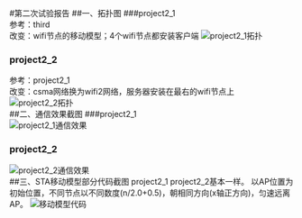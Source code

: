 #第二次试验报告
##一、拓扑图
###project2_1<br>
参考：third  
    改变：wifi节点的移动模型；4个wifi节点都安装客户端
![project2_1拓扑](http://ww1.sinaimg.cn/mw690/87f91db3gw1f5fmeuugybj20g305n0tg.jpg "project2_2_拓扑")<br>
### project2_2<br>
参考：project2_1  
    改变：csma网络换为wifi2网络，服务器安装在最右的wifi节点上
![project2_2拓扑](http://ww3.sinaimg.cn/mw690/87f91db3gw1f5fmmajjv4j20hn064dh1.jpg "project2_2_拓扑")<br>
##二、通信效果截图
###project2_1<br>
![project2_1通信效果](http://ww1.sinaimg.cn/mw690/87f91db3gw1f5fn02yd7oj20hn07z0xz.jpg "project2_2_通信效果")<br>
### project2_2<br>
![project2_2通信效果](http://ww4.sinaimg.cn/mw690/87f91db3gw1f5fmyw59k0j20ho097grr.jpg "project2_2_通信效果")<br>
##三、STA移动模型部分代码截图
    project2_1 project2_2基本一样。
    以AP位置为初始位置，不同节点以不同数度(n/2.0+0.5)，朝相同方向(x轴正方向)，匀速远离AP。
![移动模型代码](http://ww2.sinaimg.cn/mw690/87f91db3gw1f5fn529hdmj20h709zn19.jpg "移动模型代码")<br>

